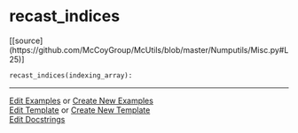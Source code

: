 # <a id="McUtils.Numputils.Misc.recast_indices">recast_indices</a>
<div class="docs-source-link" markdown="1">
[[source](https://github.com/McCoyGroup/McUtils/blob/master/Numputils/Misc.py#L25)]
</div>

```python
recast_indices(indexing_array): 
```
 



___

[Edit Examples](https://github.com/McCoyGroup/McUtils/edit/gh-pages/ci/examples/McUtils/Numputils/Misc/recast_indices.md) or 
[Create New Examples](https://github.com/McCoyGroup/McUtils/new/gh-pages/?filename=ci/examples/McUtils/Numputils/Misc/recast_indices.md) <br/>
[Edit Template](https://github.com/McCoyGroup/McUtils/edit/gh-pages/ci/docs/McUtils/Numputils/Misc/recast_indices.md) or 
[Create New Template](https://github.com/McCoyGroup/McUtils/new/gh-pages/?filename=ci/docs/templates/McUtils/Numputils/Misc/recast_indices.md) <br/>
[Edit Docstrings](https://github.com/McCoyGroup/McUtils/edit/master/Numputils/Misc.py#L25?message=Update%20Docs)
